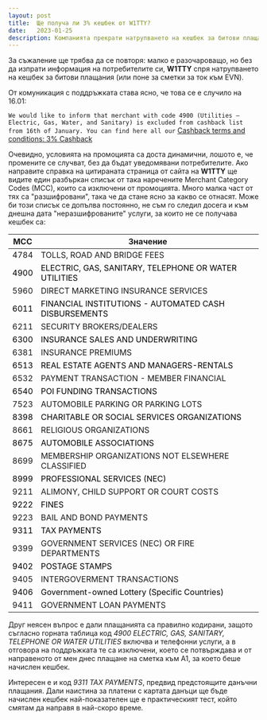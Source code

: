 ```yaml
---
layout: post
title:  Ще получа ли 3% кешбек от W1TTY?
date:   2023-01-25
description: Компанията прекрати натрупването на кешбек за битови плащания? Най-добре пробвайте за конкретен вид плащане и доставчик.
---
```

За съжаление ще трябва да се повторя: малко е разочароващо, но без да изпрати информация на потребителите си, **W1TTY** спря натрупването на кешбек за битови плащания (или поне за сметки за ток към EVN).

От комуникация с поддръжката става ясно, че това се е случило на 16.01:

`We would like to inform that merchant with code 4900 (Utilities – Electric, Gas, Water, and Sanitary) is excluded from cashback list from 16th of January. You can find here all our` [Cashback terms and conditions: 3% Cashback](https://legal.w1tty.com/promo/cashback)

Очевидно, условията на промоцията са доста динамични, лошото е, че промените се случват, без да бъдат уведомявани потребителите. Ако направите справка на цитираната страница от сайта на **W1TTY** ще видите един разбъркан списък от така наречените Merchant Category Codes (MCC), които са изключени от промоцията. Много малка част от тях са "разшифровани", така че да стане ясно за какво се отнасят. Може би този списък се допълва постоянно, не съм го следил досега и към днешна дата "неразшифрованите" услуги, за които не се получава кешбек са:

| MCC | Значение |
|-----|----------|
| 4784 | TOLLS, ROAD AND BRIDGE FEES |
| <font color="black">4900 | <font color="black">ELECTRIC, GAS, SANITARY, TELEPHONE OR WATER UTILITIES</font> |
|5960| DIRECT MARKETING INSURANCE SERVICES
|<font color="black">6011| <font color="black">FINANCIAL INSTITUTIONS - AUTOMATED CASH DISBURSEMENTS</font>
|6211| SECURITY BROKERS/DEALERS 
|<font color="black">6300| <font color="black">INSURANCE SALES AND UNDERWRITING</font>
|6381| INSURANCE PREMIUMS 
|<font color="black">6513| <font color="black">REAL ESTATE AGENTS AND MANAGERS-RENTALS</font>
|6532| PAYMENT TRANSACTION - MEMBER FINANCIAL
|<font color="black">6540| <font color="black">POI FUNDING TRANSACTIONS</font>
|7523| AUTOMOBILE PARKING OR PARKING LOTS
|<font color="black">8398| <font color="black">CHARITABLE OR SOCIAL SERVICES ORGANIZATIONS</font>
|8661| RELIGIOUS ORGANIZATIONS
|<font color="black">8675| <font color="black">AUTOMOBILE ASSOCIATIONS</font>
|8699| MEMBERSHIP ORGANIZATIONS NOT ELSEWHERE CLASSIFIED
|<font color="black">8999| <font color="black">PROFESSIONAL SERVICES (NEC)</font>
|9211| ALIMONY, CHILD SUPPORT OR COURT COSTS
|<font color="black">9222| <font color="black">FINES</font>
|9223| BAIL AND BOND PAYMENTS
|<font color="black">9311| <font color="black">TAX PAYMENTS</font>
|9399| GOVERNMENT SERVICES (NEC) OR FIRE DEPARTMENTS
|<font color="black">9402| <font color="black">POSTAGE STAMPS</font>
|9405| INTERGOVERMENT TRANSACTIONS
|<font color="black">9406| <font color="black">Government-owned Lottery (Specific Countries)</font>
|9411| GOVERNMENT LOAN PAYMENTS

Друг неясен въпрос е дали плащанията са правилно кодирани, защото съгласно горната таблица код *4900 ELECTRIC, GAS, SANITARY, TELEPHONE OR WATER UTILITIES* включва и телефонни услуги, а в отговора на поддръжката те са изключени, което се потвърждава и от направеното от мен днес плащане на сметка към А1, за което беше начислен кешбек.

Интересен е и код *9311 TAX PAYMENTS*, предвид предстоящите данъчни плащания. Дали наистина за платени с картата данъци ще бъде начислен кешбек най-показателен ще е практическият тест, който смятам да направя в най-скоро време.
